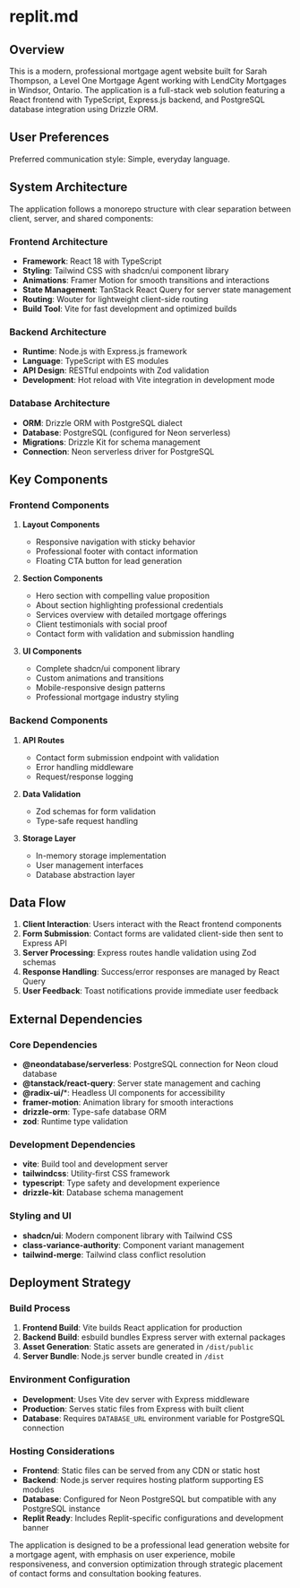 # replit.md

## Overview

This is a modern, professional mortgage agent website built for Sarah Thompson, a Level One Mortgage Agent working with LendCity Mortgages in Windsor, Ontario. The application is a full-stack web solution featuring a React frontend with TypeScript, Express.js backend, and PostgreSQL database integration using Drizzle ORM.

## User Preferences

Preferred communication style: Simple, everyday language.

## System Architecture

The application follows a monorepo structure with clear separation between client, server, and shared components:

### Frontend Architecture
- **Framework**: React 18 with TypeScript
- **Styling**: Tailwind CSS with shadcn/ui component library
- **Animations**: Framer Motion for smooth transitions and interactions
- **State Management**: TanStack React Query for server state management
- **Routing**: Wouter for lightweight client-side routing
- **Build Tool**: Vite for fast development and optimized builds

### Backend Architecture
- **Runtime**: Node.js with Express.js framework
- **Language**: TypeScript with ES modules
- **API Design**: RESTful endpoints with Zod validation
- **Development**: Hot reload with Vite integration in development mode

### Database Architecture
- **ORM**: Drizzle ORM with PostgreSQL dialect
- **Database**: PostgreSQL (configured for Neon serverless)
- **Migrations**: Drizzle Kit for schema management
- **Connection**: Neon serverless driver for PostgreSQL

## Key Components

### Frontend Components
1. **Layout Components**
   - Responsive navigation with sticky behavior
   - Professional footer with contact information
   - Floating CTA button for lead generation

2. **Section Components**
   - Hero section with compelling value proposition
   - About section highlighting professional credentials
   - Services overview with detailed mortgage offerings
   - Client testimonials with social proof
   - Contact form with validation and submission handling

3. **UI Components**
   - Complete shadcn/ui component library
   - Custom animations and transitions
   - Mobile-responsive design patterns
   - Professional mortgage industry styling

### Backend Components
1. **API Routes**
   - Contact form submission endpoint with validation
   - Error handling middleware
   - Request/response logging

2. **Data Validation**
   - Zod schemas for form validation
   - Type-safe request handling

3. **Storage Layer**
   - In-memory storage implementation
   - User management interfaces
   - Database abstraction layer

## Data Flow

1. **Client Interaction**: Users interact with the React frontend components
2. **Form Submission**: Contact forms are validated client-side then sent to Express API
3. **Server Processing**: Express routes handle validation using Zod schemas
4. **Response Handling**: Success/error responses are managed by React Query
5. **User Feedback**: Toast notifications provide immediate user feedback

## External Dependencies

### Core Dependencies
- **@neondatabase/serverless**: PostgreSQL connection for Neon cloud database
- **@tanstack/react-query**: Server state management and caching
- **@radix-ui/***: Headless UI components for accessibility
- **framer-motion**: Animation library for smooth interactions
- **drizzle-orm**: Type-safe database ORM
- **zod**: Runtime type validation

### Development Dependencies
- **vite**: Build tool and development server
- **tailwindcss**: Utility-first CSS framework
- **typescript**: Type safety and development experience
- **drizzle-kit**: Database schema management

### Styling and UI
- **shadcn/ui**: Modern component library with Tailwind CSS
- **class-variance-authority**: Component variant management
- **tailwind-merge**: Tailwind class conflict resolution

## Deployment Strategy

### Build Process
1. **Frontend Build**: Vite builds React application for production
2. **Backend Build**: esbuild bundles Express server with external packages
3. **Asset Generation**: Static assets are generated in `/dist/public`
4. **Server Bundle**: Node.js server bundle created in `/dist`

### Environment Configuration
- **Development**: Uses Vite dev server with Express middleware
- **Production**: Serves static files from Express with built client
- **Database**: Requires `DATABASE_URL` environment variable for PostgreSQL connection

### Hosting Considerations
- **Frontend**: Static files can be served from any CDN or static host
- **Backend**: Node.js server requires hosting platform supporting ES modules
- **Database**: Configured for Neon PostgreSQL but compatible with any PostgreSQL instance
- **Replit Ready**: Includes Replit-specific configurations and development banner

The application is designed to be a professional lead generation website for a mortgage agent, with emphasis on user experience, mobile responsiveness, and conversion optimization through strategic placement of contact forms and consultation booking features.